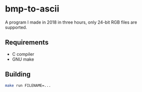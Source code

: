 # bmp-to-ascii

A program I made in 2018 in three hours, only 24-bit RGB files are supported.

## Requirements

* C compiler
* GNU make

## Building

```sh
make run FILENAME=...
```
